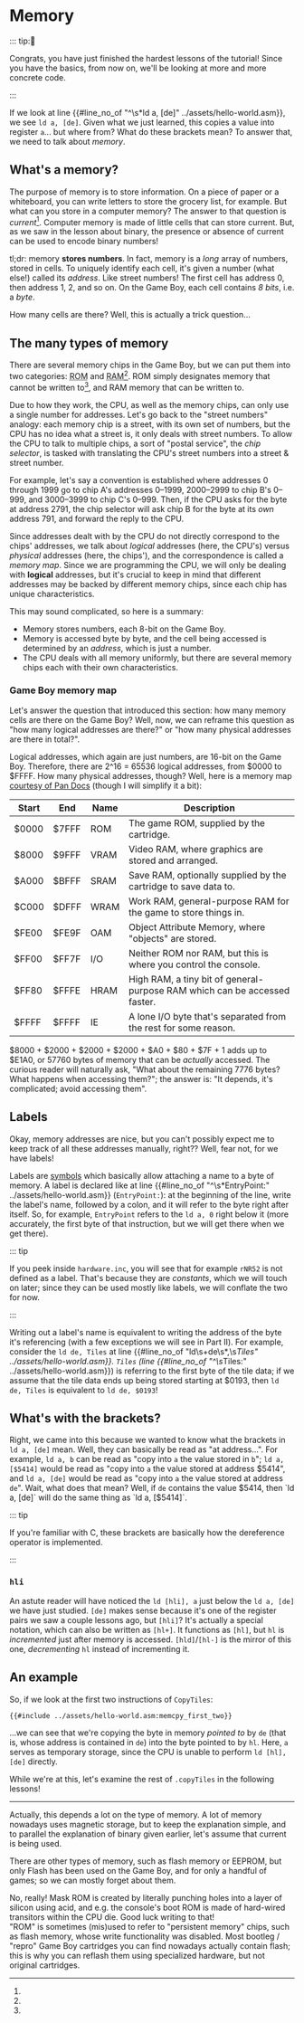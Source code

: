 # Memory

::: tip:🎉

Congrats, you have just finished the hardest lessons of the tutorial!
Since you have the basics, from now on, we'll be looking at more and more concrete code.

:::

If we look at line {{#line_no_of "^\s*ld a, \[de\]" ../assets/hello-world.asm}}, we see `ld a, [de]`.
Given what we just learned, this copies a value into register `a`... but where from?
What do these brackets mean?
To answer that, we need to talk about *memory*.

## What's a memory?

The purpose of memory is to store information.
On a piece of paper or a whiteboard, you can write letters to store the grocery list, for example.
But what can you store in a computer memory?
The answer to that question is *current*[^memory_magnetic].
Computer memory is made of little cells that can store current.
But, as we saw in the lesson about binary, the presence or absence of current can be used to encode binary numbers!

tl;dr: memory **stores numbers**.
In fact, memory is a *long* array of numbers, stored in cells.
To uniquely identify each cell, it's given a number (what else!) called its *address*.
Like street numbers!
The first cell has address 0, then address 1, 2, and so on.
On the Game Boy, each cell contains *8 bits*, i.e. a *byte*.

How many cells are there?
Well, this is actually a trick question...

## The many types of memory

There are several memory chips in the Game Boy, but we can put them into two categories: <abbr title="Read-Only Memory">ROM</abbr> and <abbr title="Random Access Memory">RAM</abbr>[^rom_ram_and].
ROM simply designates memory that cannot be written to[^rom_ro], and RAM memory that can be written to.

Due to how they work, the CPU, as well as the memory chips, can only use a single number for addresses.
Let's go back to the "street numbers" analogy: each memory chip is a street, with its own set of numbers, but the CPU has no idea what a street is, it only deals with street numbers.
To allow the CPU to talk to multiple chips, a sort of "postal service", the *chip selector*, is tasked with translating the CPU's street numbers into a street & street number.

For example, let's say a convention is established where addresses 0 through 1999 go to chip A's addresses 0&ndash;1999, 2000&ndash;2999 to chip B's 0&ndash;999, and 3000&ndash;3999 to chip C's 0&ndash;999.
Then, if the CPU asks for the byte at address 2791, the chip selector will ask chip B for the byte at its *own* address 791, and forward the reply to the CPU.

Since addresses dealt with by the CPU do not directly correspond to the chips' addresses, we talk about *logical* addresses (here, the CPU's) versus *physical* addresses (here, the chips'), and the correspondence is called a *memory map*.
Since we are programming the CPU, we will only be dealing with **logical** addresses, but it's crucial to keep in mind that different addresses may be backed by different memory chips, since each chip has unique characteristics.

This may sound complicated, so here is a summary:
- Memory stores numbers, each 8-bit on the Game Boy.
- Memory is accessed byte by byte, and the cell being accessed is determined by an *address*, which is just a number.
- The CPU deals with all memory uniformly, but there are several memory chips each with their own characteristics.

### Game Boy memory map

Let's answer the question that introduced this section: how many memory cells are there on the Game Boy?
Well, now, we can reframe this question as "how many logical addresses are there?" or "how many physical addresses are there in total?".

Logical addresses, which again are just numbers, are 16-bit on the Game Boy.
Therefore, there are 2^16 = 65536 logical addresses, from $0000 to $FFFF.
How many physical addresses, though?
Well, here is a memory map [courtesy of Pan Docs](https://gbdev.io/pandocs/Memory_Map.html) (though I will simplify it a bit):

Start | End   | Name | Description
------|-------|------|-------------------------------------------------------------------------
$0000 | $7FFF | ROM  | The game ROM, supplied by the cartridge.
$8000 | $9FFF | VRAM | Video RAM, where graphics are stored and arranged.
$A000 | $BFFF | SRAM | Save RAM, optionally supplied by the cartridge to save data to.
$C000 | $DFFF | WRAM | Work RAM, general-purpose RAM for the game to store things in.
$FE00 | $FE9F | OAM  | Object Attribute Memory, where "objects" are stored.
$FF00 | $FF7F | I/O  | Neither ROM nor RAM, but this is where you control the console.
$FF80 | $FFFE | HRAM | High RAM, a tiny bit of general-purpose RAM which can be accessed faster.
$FFFF | $FFFF | IE | A lone I/O byte that's separated from the rest for some reason.

$8000 + $2000 + $2000 + $2000 + $A0 + $80 + $7F + 1 adds up to $E1A0, or 57760 bytes of memory that can be *actually* accessed.
The curious reader will naturally ask, "What about the remaining 7776 bytes? What happens when accessing them?"; the answer is: "It depends, it's complicated; avoid accessing them".

## Labels

Okay, memory addresses are nice, but you can't possibly expect me to keep track of all these addresses manually, right??
Well, fear not, for we have labels!

Labels are [symbols](https://rgbds.gbdev.io/docs/v0.5.1/rgbasm.5#SYMBOLS) which basically allow attaching a name to a byte of memory.
A label is declared like at line {{#line_no_of "^\s*EntryPoint:" ../assets/hello-world.asm}} (`EntryPoint:`): at the beginning of the line, write the label's name, followed by a colon, and it will refer to the byte right after itself.
So, for example, `EntryPoint` refers to the `ld a, 0` right below it (more accurately, the first byte of that instruction, but we will get there when we get there).

::: tip

If you peek inside `hardware.inc`, you will see that for example `rNR52` is not defined as a label.
That's because they are *constants*, which we will touch on later; since they can be used mostly like labels, we will conflate the two for now.

:::

Writing out a label's name is equivalent to writing the address of the byte it's referencing (with a few exceptions we will see in Part Ⅱ).
For example, consider the `ld de, Tiles` at line {{#line_no_of "ld\s+de\s*,\s*Tiles" ../assets/hello-world.asm}}.
`Tiles` (line {{#line_no_of "^\s*Tiles:" ../assets/hello-world.asm}}) is referring to the first byte of the tile data; if we assume that the tile data ends up being stored starting at $0193, then `ld de, Tiles` is equivalent to `ld de, $0193`!

## What's with the brackets?

Right, we came into this because we wanted to know what the brackets in `ld a, [de]` mean.
Well, they can basically be read as "at address...".
For example, `ld a, b` can be read as "copy into `a` the value stored in `b`"; `ld a, [$5414]` would be read as "copy into `a` the value stored at address $5414", and `ld a, [de]` would be read as "copy into `a` the value stored at address `de`".
Wait, what does that mean?
Well, if `de` contains the value $5414, then `ld a, [de]` will do the same thing as `ld a, [$5414]`.

::: tip

If you're familiar with C, these brackets are basically how the dereference operator is implemented.

:::

### `hli`

An astute reader will have noticed the `ld [hli], a` just below the `ld a, [de]` we have just studied.
`[de]` makes sense because it's one of the register pairs we saw a couple lessons ago, but `[hli]`?
It's actually a special notation, which can also be written as `[hl+]`.
It functions as `[hl]`, but `hl` is *incremented* just after memory is accessed.
`[hld]`/`[hl-]` is the mirror of this one, *decrementing* `hl` instead of incrementing it.

## An example

So, if we look at the first two instructions of `CopyTiles`:

```rgbasm,linenos,start={{#line_no_of "" ../assets/hello-world.asm:memcpy_first_two}}
{{#include ../assets/hello-world.asm:memcpy_first_two}}
```

...we can see that we're copying the byte in memory *pointed to* by `de` (that is, whose address is contained in `de`) into the byte pointed to by `hl`.
Here, `a` serves as temporary storage, since the CPU is unable to perform `ld [hl], [de]` directly.

While we're at this, let's examine the rest of `.copyTiles` in the following lessons!

---

[^memory_magnetic]:
Actually, this depends a lot on the type of memory.
A lot of memory nowadays uses magnetic storage, but to keep the explanation simple, and to parallel the explanation of binary given earlier, let's assume that current is being used.

[^rom_ram_and]:
There are other types of memory, such as flash memory or EEPROM, but only Flash has been used on the Game Boy, and for only a handful of games; so we can mostly forget about them.

[^rom_ro]:
No, really!
Mask ROM is created by literally punching holes into a layer of silicon using acid, and e.g. the console's boot ROM is made of hard-wired transitors within the CPU die.
Good luck writing to that!
<br>
"ROM" is sometimes (mis)used to refer to "persistent memory" chips, such as flash memory, whose write functionality was disabled.
Most bootleg / "repro" Game Boy cartridges you can find nowadays actually contain flash; this is why you can reflash them using specialized hardware, but not original cartridges.
